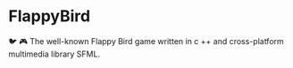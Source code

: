 # FlappyBird
:bird: :video_game: The well-known Flappy Bird game written in c ++ and cross-platform multimedia library SFML.
